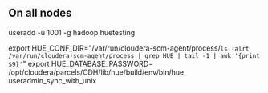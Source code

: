 ## On all nodes
useradd -u 1001 -g hadoop huetesting

export HUE_CONF_DIR="/var/run/cloudera-scm-agent/process/`ls -alrt /var/run/cloudera-scm-agent/process | grep HUE | tail -1 | awk '{print $9}'`"
export HUE_DATABASE_PASSWORD=
/opt/cloudera/parcels/CDH/lib/hue/build/env/bin/hue useradmin_sync_with_unix
